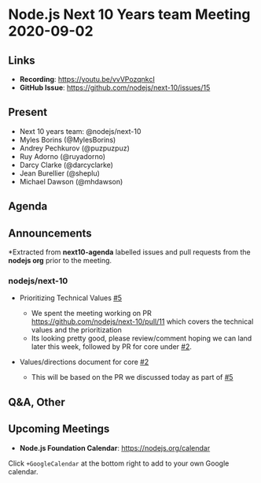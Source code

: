 ﻿# Node.js  Next 10 Years team Meeting 2020-09-02

## Links


* **Recording**:  https://youtu.be/vvVPozqnkcI 
* **GitHub Issue**: https://github.com/nodejs/next-10/issues/15

## Present

* Next 10 years team: @nodejs/next-10
* Myles Borins (@MylesBorins)
* Andrey Pechkurov (@puzpuzpuz)
* Ruy Adorno (@ruyadorno)
* Darcy Clarke (@darcyclarke)
* Jean Burellier (@sheplu)
* Michael Dawson (@mhdawson)

## Agenda


## Announcements
 
*Extracted from **next10-agenda** labelled issues and pull requests from the **nodejs org** prior to the meeting.

### nodejs/next-10


* Prioritizing Technical Values [#5](https://github.com/nodejs/next-10/issues/5)
  * We spent the meeting working on PR https://github.com/nodejs/next-10/pull/11 which covers the
    technical values and the prioritization
  * Its looking pretty good, please review/comment hoping we can land later this week, followed by PR for core
    under [#2](https://github.com/nodejs/next-10/issues/2).


* Values/directions document for core [#2](https://github.com/nodejs/next-10/issues/2)
  * This will be based on the PR we discussed today as part of [#5](https://github.com/nodejs/next-10/issues/5)



## Q&A, Other


## Upcoming Meetings


* **Node.js Foundation Calendar**: https://nodejs.org/calendar


Click `+GoogleCalendar` at the bottom right to add to your own Google calendar.
